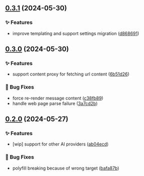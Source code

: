 ## [0.3.1](/JanitorialMess/Summarizer/compare/v0.3.0...v0.3.1) (2024-05-30)

### ✨ Features

* improve templating and support settings migration ([d868691](/JanitorialMess/Summarizer/commit/d8686912863946a55aeb3dac60897d6033138473))
## [0.3.0](/JanitorialMess/Summarizer/compare/v0.2.0...v0.3.0) (2024-05-30)

### ✨ Features

* support content proxy for fetching url content ([6b51d26](/JanitorialMess/Summarizer/commit/6b51d267cc20f2b39a4fb55da6a7903ce7cb829e))

### 🐛 Bug Fixes

* force re-render message content ([c38fb89](/JanitorialMess/Summarizer/commit/c38fb89583e7d441b73a47adcea05b5fbc1f6c76))
* handle web page parse failure ([3a7cd2b](/JanitorialMess/Summarizer/commit/3a7cd2b5cdffdf8b772d948aa546a9698a8df121))
## [0.2.0](/JanitorialMess/Summarizer/compare/ab04ecdc680ed42ecc3549eeb464a6f988bb1c6c...v0.2.0) (2024-05-27)

### ✨ Features

* [wip] support for other AI providers ([ab04ecd](/JanitorialMess/Summarizer/commit/ab04ecdc680ed42ecc3549eeb464a6f988bb1c6c))

### 🐛 Bug Fixes

* polyfill breaking because of wrong target ([bafa87b](/JanitorialMess/Summarizer/commit/bafa87bacbc79fde4e72da907e8b08a7fb9908af))
